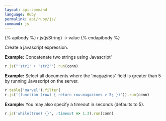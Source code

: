 ```yaml
---
layout: api-command 
language: Ruby
permalink: api/ruby/js/
command: js 
---
```


{% apibody %}
r.js(jsString) &rarr; value
{% endapibody %}

Create a javascript expression.

__Example:__ Concatenate two strings using Javascript'

```rb
r.js("'str1' + 'str2'").run(conn)
```

__Example:__ Select all documents where the 'magazines' field is greater than 5 by
running Javascript on the server.

```rb
r.table('marvel').filter(
r.js('(function (row) { return row.magazines > 5; })')).run(conn)
```


__Example:__ You may also specify a timeout in seconds (defaults to 5).

```rb
r.js('while(true) {}', :timeout => 1.3).run(conn)
```

